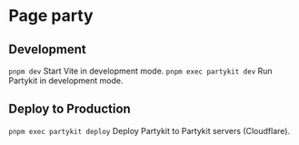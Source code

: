 # Page party

## Development

`pnpm dev` Start Vite in development mode.
`pnpm exec partykit dev` Run Partykit in development mode.

## Deploy to Production

`pnpm exec partykit deploy` Deploy Partykit to Partykit servers (Cloudflare).
